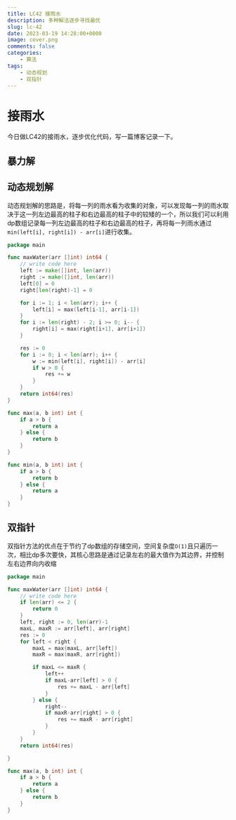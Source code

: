 ```yaml
---
title: LC42 接雨水
description: 多种解法逐步寻找最优
slug: lc-42
date: 2023-03-19 14:28:00+0000
image: cover.png
comments: false
categories:
    - 算法
tags:
    - 动态规划
    - 双指针
---
```


# 接雨水

今日做LC42的接雨水，逐步优化代码，写一篇博客记录一下。

## 暴力解

## 动态规划解
动态规划解的思路是，将每一列的雨水看为收集的对象，可以发现每一列的雨水取决于这一列左边最高的柱子和右边最高的柱子中的较矮的一个，所以我们可以利用dp数组记录每一列左边最高的柱子和右边最高的柱子，再将每一列雨水通过`min(left[i], right[i]) - arr[i]`进行收集。
```go
package main

func maxWater(arr []int) int64 {
	// write code here
	left := make([]int, len(arr))
	right := make([]int, len(arr))
	left[0] = 0
	right[len(right)-1] = 0

	for i := 1; i < len(arr); i++ {
		left[i] = max(left[i-1], arr[i-1])
	}
	for i := len(right) - 2; i >= 0; i-- {
		right[i] = max(right[i+1], arr[i+1])
	}

	res := 0
	for i := 0; i < len(arr); i++ {
		w := min(left[i], right[i]) - arr[i]
		if w > 0 {
			res += w
		}
	}
	return int64(res)
}

func max(a, b int) int {
	if a > b {
		return a
	} else {
		return b
	}
}

func min(a, b int) int {
	if a > b {
		return b
	} else {
		return a
	}
}
```
## 双指针
双指针方法的优点在于节约了dp数组的存储空间，空间复杂度`O(1)`且只遍历一次，相比dp多次要快，其核心思路是通过记录左右的最大值作为其边界，并控制左右边界向内收缩
```go
package main

func maxWater(arr []int) int64 {
	// write code here
	if len(arr) <= 2 {
		return 0
	}
	left, right := 0, len(arr)-1
	maxL, maxR := arr[left], arr[right]
	res := 0
	for left < right {
		maxL = max(maxL, arr[left])
		maxR = max(maxR, arr[right])

		if maxL <= maxR {
			left++
			if maxL-arr[left] > 0 {
				res += maxL - arr[left]
			}
		} else {
			right--
			if maxR-arr[right] > 0 {
				res += maxR - arr[right]
			}
		}
	}
	return int64(res)

}

func max(a, b int) int {
	if a > b {
		return a
	} else {
		return b
	}
}
```
